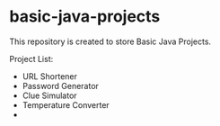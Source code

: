 # basic-java-projects
This repository is created to store Basic Java Projects.

Project List:
- URL Shortener
- Password Generator
- Clue Simulator
- Temperature Converter
- 
